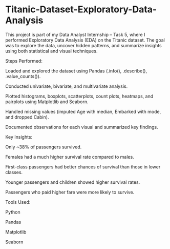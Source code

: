 # Titanic-Dataset-Exploratory-Data-Analysis
This project is part of my Data Analyst Internship – Task 5, where I performed Exploratory Data Analysis (EDA) on the Titanic dataset. The goal was to explore the data, uncover hidden patterns, and summarize insights using both statistical and visual techniques.

Steps Performed:

Loaded and explored the dataset using Pandas (.info(), .describe(), .value_counts()).

Conducted univariate, bivariate, and multivariate analysis.

Plotted histograms, boxplots, scatterplots, count plots, heatmaps, and pairplots using Matplotlib and Seaborn.

Handled missing values (imputed Age with median, Embarked with mode, and dropped Cabin).

Documented observations for each visual and summarized key findings.

 Key Insights:

Only ~38% of passengers survived.

Females had a much higher survival rate compared to males.

First-class passengers had better chances of survival than those in lower classes.

Younger passengers and children showed higher survival rates.

Passengers who paid higher fare were more likely to survive.

 Tools Used:

Python

Pandas

Matplotlib

Seaborn
